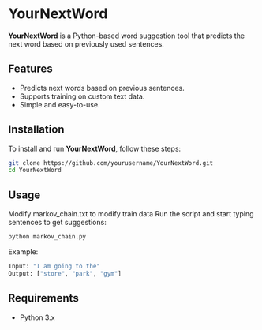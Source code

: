 # YourNextWord

**YourNextWord** is a Python-based word suggestion tool that predicts the next word based on previously used sentences.

## Features
- Predicts next words based on previous sentences.
- Supports training on custom text data.
- Simple and easy-to-use.

## Installation
To install and run **YourNextWord**, follow these steps:
```sh
git clone https://github.com/yourusername/YourNextWord.git
cd YourNextWord
```

## Usage
Modify markov_chain.txt to modify train data
Run the script and start typing sentences to get suggestions:
```sh
python markov_chain.py
```
Example:
```sh
Input: "I am going to the"
Output: ["store", "park", "gym"]
```

## Requirements
- Python 3.x
